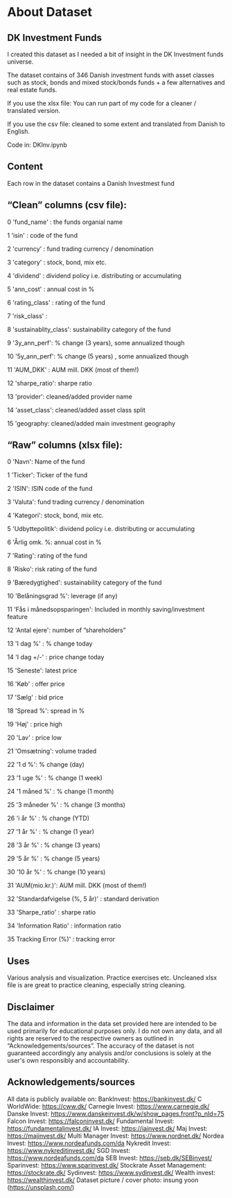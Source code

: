 # About Dataset

## DK Investment Funds

I created this dataset as I needed a bit of insight in the DK Investment funds universe. 

The dataset contains of 346 Danish investment funds with asset classes such as stock, bonds and mixed stock/bonds funds + a few alternatives and real estate funds. 

If you use the xlsx file: You can run part of my code for a cleaner / translated version.

If you use the csv file: cleaned to some extent and translated from Danish to English.

Code in: DKInv.ipynb

## Content

Each row in the dataset contains a Danish Investmest fund

## “Clean” columns (csv file):

0 'fund_name' : the funds organial name

1 'isin' : code of the fund

2 'currency' : fund trading currency / denomination 

3 'category' : stock, bond, mix etc.

4 'dividend' : dividend policy i.e. distributing or accumulating

5 'ann_cost' : annual cost in %

6 'rating_class' : rating of the fund

7 'risk_class' :

8 'sustainablity_class': sustainability category of the fund

9 '3y_ann_perf': % change (3 years), some annualized though 

10 '5y_ann_perf': % change (5 years) , some annualized though

11 'AUM_DKK' : AUM mill. DKK (most of them!)

12 'sharpe_ratio': sharpe ratio

13 'provider': cleaned/added provider name

14 'asset_class': cleaned/added asset class split

15 'geography: cleaned/added main investment geography


## “Raw” columns (xlsx file):

0 'Navn': Name of the fund

1 'Ticker': Ticker of the fund

2 'ISIN': ISIN code of the fund

3 'Valuta': fund trading currency / denomination

4 'Kategori': stock, bond, mix etc.

5 'Udbyttepolitik': dividend policy i.e. distributing or accumulating 

6 'Årlig omk. %: annual cost in %

7 'Rating': rating of the fund

8 'Risko': risk rating of the fund

9 'Bæredygtighed': sustainability category of the fund

10 'Belåningsgrad %': leverage (if any)

11 'Fås i månedsopsparingen': Included in monthly saving/investment feature 

12 'Antal ejere': number of ”shareholders”

13 'I dag %' : % change today

14 'I dag +/-' : price change today

15 'Seneste': latest price 

16 'Køb' : offer price

17 'Sælg' : bid price

18 'Spread %': spread in %

19 'Høj' : price high

20 'Lav' : price low

21 'Omsætning': volume traded

22 '1 d %': % change (day)

23 '1 uge %' : % change (1 week)

24 '1 måned %' : % change (1 month)

25 '3 måneder %' : % change (3 months)

26 'i år %' : % change (YTD)

27 '1 år %' : % change (1 year)

28 '3 år %' : % change (3 years)

29 '5 år %' : % change (5 years)

30 '10 år %'  : % change (10 years)

31 'AUM(mio.kr.)': AUM mill. DKK (most of them!)

32 'Standardafvigelse (%, 5 år)' : standard derivation

33 'Sharpe_ratio' : sharpe ratio

34 'Information Ratio' : information ratio

35 Tracking Error (%)' : tracking error

## Uses
Various analysis and visualization.
Practice exercises etc.
Uncleaned xlsx file is are great to practice cleaning, especially string cleaning. 

## Disclaimer
The data and information in the data set provided here are intended to be used primarily for educational purposes only. I do not own any data, and all rights are reserved to the respective owners as outlined in “Acknowledgements/sources”. The accuracy of the dataset is not guaranteed accordingly any analysis and/or conclusions is solely at the user's own responsibly and accountability.

## Acknowledgements/sources
All data is publicly available on:
BankInvest: https://bankinvest.dk/ 
C WorldWide: https://cww.dk/ 
Carnegie Invest: https://www.carnegie.dk/ 
Danske Invest: https://www.danskeinvest.dk/w/show_pages.front?p_nId=75 
Falcon Invest: https://falconinvest.dk/ 
Fundamental Invest: https://fundamentalinvest.dk/
IA Invest: https://iainvest.dk/ 
Maj Invest: https://majinvest.dk/ 
Multi Manager Invest: https://www.nordnet.dk/ 
Nordea Invest: https://www.nordeafunds.com/da
Nykredit Invest: https://www.nykreditinvest.dk/
SGD Invest: https://www.nordeafunds.com/da
SEB Invest: https://seb.dk/SEBinvest/
Sparinvest: https://www.sparinvest.dk/
Stockrate Asset Management: https://stockrate.dk/
Sydinvest: https://www.sydinvest.dk/
Wealth invest: https://wealthinvest.dk/
Dataset picture / cover photo: insung yoon (https://unsplash.com/)





